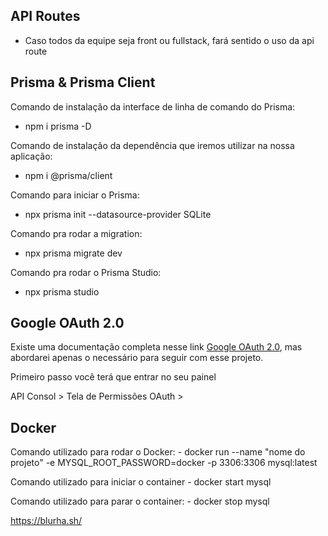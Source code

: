 ## API Routes
  - Caso todos da equipe seja front ou fullstack, fará sentido o uso da api route

## Prisma & Prisma Client
  Comando de instalação da interface de linha de comando do Prisma:
  - npm i prisma -D

  Comando de instalação da dependência que iremos utilizar na nossa aplicação:
  - npm i @prisma/client

  Comando para iniciar o Prisma:
  - npx prisma init --datasource-provider SQLite

  Comando pra rodar a migration:
  - npx prisma migrate dev

  Comando pra rodar o Prisma Studio:
  - npx prisma studio

## Google OAuth 2.0
  Existe uma documentação completa nesse link [Google OAuth 2.0](https://developers.google.com/identity/protocols/oauth2?hl=pt-br),
  mas abordarei apenas o necessário para seguir com esse projeto.

  Primeiro passo você terá que entrar no seu painel 


  API Consol > Tela de Permissões OAuth > 

## Docker
  Comando utilizado para rodar o Docker:
    - docker run --name "nome do projeto" -e MYSQL_ROOT_PASSWORD=docker -p 3306:3306 mysql:latest

  Comando utilizado para iniciar o container
    - docker start mysql

  Comando utilizado para parar o container:
    - docker stop mysql

https://blurha.sh/